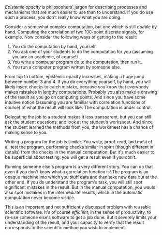 *Epistemic opacity* is philosophers' jargon for describing processes and mechanisms that are much easier to use than to understand. If you do use such a process, you don't really know what you are doing.

Consider a somewhat complex computation, but one which is still doable by hand. Computing the correlation of two 100-point discrete signals, for example. Now consider the following ways of getting to the result:

 1. You do the computation by hand, yourself.
 2. You ask one of your students to do the computation for you (assuming you are an academic, of course!)
 3. You write a computer program do to the computation, then run it.
 4. You run a computer program written by someone else.

From top to bottom, epistemic opacity increases, making a huge jump between number 3 and 4. If you do everything yourself, by hand, you will likely insert checks to catch mistake, because you know that everybody makes mistakes in lengthy computations. Probably you also make a drawing of the result as you go on computing points. And since you have some intuitive notion (assuming you are familiar with correlation functions of course) of what the result will look like. The computation is under control.

Delegating the job to a student makes it less transparent, but you can still ask the student questions, and look at the student's worksheet. And since the student learned the methods from you, the worksheet has a chance of making sense to you.

Writing a program for the job is similar. You write, proof-read, and most of all test the program, performing checks similar in spirit (though different in details) from the checks in the manual computation. But it's much easier to be superficial about testing: you will get a result even if you don't.

Running someone else's program is a very different story. You can do that even if you don't know what a correlation function is! The program is an opaque machine into which you stuff data and then take new data out at the other end. If you do understand the program's task, you will still spot significant mistakes in the result. But in the manual computation, you would also spot mistakes in the intermediate results, which in the automatic computation never become visible.

This is an important and not sufficiently discussed problem with [reusable](Reusable%20vs.%20re-editable%20components.md) scientific software. It's of course *efficient*, in the sense of productivity, to re-use someone else's software to get a job done. But it severely limits your understanding of the result, and your capacity to verify that the result corresponds to the scientific method you wish to implement.
